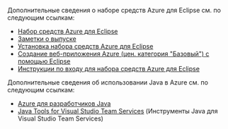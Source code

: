 Дополнительные сведения о наборе средств Azure для Eclipse см. по следующим ссылкам: 

* [Набор средств Azure для Eclipse](../eclipse/azure-toolkit-for-eclipse.md) 
* [Заметки о выпуске](https://github.com/Microsoft/azure-tools-for-java/releases) 
* [Установка набора средств Azure для Eclipse](../eclipse/azure-toolkit-for-eclipse-installation.md) 
* [Создание веб-приложения Azure (цен. категория "Базовый") с помощью Eclipse](../eclipse/azure-toolkit-for-eclipse-create-hello-world-web-app.md) 
* [Инструкции по входу для набора средств Azure для Eclipse](../eclipse/azure-toolkit-for-eclipse-sign-in-instructions.md) 

Дополнительные сведения об использовании Java в Azure см. по следующим ссылкам: 

* [Azure для разработчиков Java](https://docs.microsoft.com/java/azure/) 
* [Java Tools for Visual Studio Team Services](https://java.visualstudio.com/) (Инструменты Java для Visual Studio Team Services) 
<!-- TODO: Add URLs for Java in VSCode here --> 
